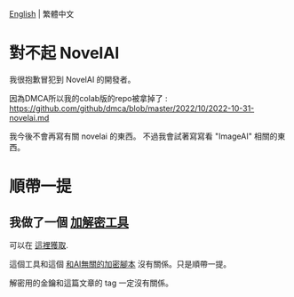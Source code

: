 [English](README.md) | 繁體中文
# 對不起 NovelAI
我很抱歉冒犯到 NovelAI 的開發者。

因為DMCA所以我的colab版的repo被拿掉了 : https://github.com/github/dmca/blob/master/2022/10/2022-10-31-novelai.md

我今後不會再寫有關 novelai 的東西。 不過我會試著寫寫看 "ImageAI" 相關的東西。

# 順帶一提
## 我做了一個 [加解密工具](https://github.com/JingShing/Encryptor-Decryptor)
可以在 [這裡獲取](https://github.com/JingShing/Encryptor-Decryptor).

這個工具和這個 [和AI無關的加密腳本](a_script_not_for_ai) 沒有關係。只是順帶一提。

解密用的金鑰和這篇文章的 tag 一定沒有關係。
